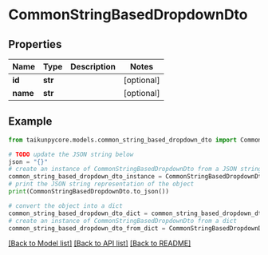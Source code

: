 # CommonStringBasedDropdownDto


## Properties

Name | Type | Description | Notes
------------ | ------------- | ------------- | -------------
**id** | **str** |  | [optional] 
**name** | **str** |  | [optional] 

## Example

```python
from taikunpycore.models.common_string_based_dropdown_dto import CommonStringBasedDropdownDto

# TODO update the JSON string below
json = "{}"
# create an instance of CommonStringBasedDropdownDto from a JSON string
common_string_based_dropdown_dto_instance = CommonStringBasedDropdownDto.from_json(json)
# print the JSON string representation of the object
print(CommonStringBasedDropdownDto.to_json())

# convert the object into a dict
common_string_based_dropdown_dto_dict = common_string_based_dropdown_dto_instance.to_dict()
# create an instance of CommonStringBasedDropdownDto from a dict
common_string_based_dropdown_dto_from_dict = CommonStringBasedDropdownDto.from_dict(common_string_based_dropdown_dto_dict)
```
[[Back to Model list]](../README.md#documentation-for-models) [[Back to API list]](../README.md#documentation-for-api-endpoints) [[Back to README]](../README.md)


